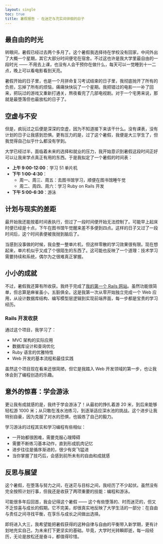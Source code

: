 ```yaml
---
layout: single
toc: true
title: 暑假报告 - 在迷茫与充实间徘徊的日子
---
```


## 最自由的时光

转眼间，暑假已经过去两个多月了。这个暑假我选择待在学校没有回家，中间外出了大概一个星期，其它大部分时间便宅在宿舍。不过这也许是我大学里最自由的一段时光 —— 不用去上课，也没有人会干预你在做什么，每天可以一觉睡到十一二点，晚上可以看电影看到天亮。

暑假开始的日子里，也是一个月拼命复习考试结束的日子里，我彻底抛开了所有的负担，忘掉了所有的烦恼，痛痛快快玩了一个星期。我把错过的电影一一补了回来，把玩过的游戏又重新打通关，熬夜看完了几部电视剧。对于一个宅男来说，那就是最堕落但也最放松的日子了。

## 空虚与不安

但是，疯玩过之后便是深深的空虚，因为不知道接下来该干什么。没有课表，没有计划的日子让我感到恐惧。更有压力的是，过了这个暑假，我便是大三学生了，但我觉得自己似乎什么都没有学到。

大学已经过半，面临着未来的选择和就业的压力，我开始意识到暑假这段时间正好可以让我来学点真正有用的东西。于是我拟定了一个暑假的时间表：

* **上午 9:00-12:00**：学习 51 单片机
* **下午 1:00-4:30**：
  * 周一、周三、周五：去图书馆学习，顺便在图书馆睡午觉
  * 周二、周四、周六：学习 Ruby on Rails 开发
* **下午 5:00-6:30**：游泳

## 计划与现实的差距

最开始我还能按着时间表执行，但过了一段时间便开始无法控制了。可能早上起床时便已经是十点，下午在图书馆午觉醒来差不多便到四点。这样的日子又过了一段时间后，这个时间表便被我抛到脑后了。

当感到没事做的时候，我会整一整单片机，但这样零散的学习效果很有限。现在想起来，单片机似乎又成了个很陌生的东西了。这可能也反映了一个道理：技术学习需要持续和系统，偶尔为之很难真正掌握。

## 小小的成就

不过，暑假我还算有所收获。我终于完成了[我的第一个 Rails 网站](https://github.com/Youngv/bbs)。虽然功能很简单，但总算是麻雀虽小，五脏俱全。这是我第一次从零开始独立完成一个 Web 应用，从设计数据库结构、编写模型层逻辑到实现前端界面，每一步都是宝贵的学习经历。

### Rails 开发收获

通过这个项目，我学习了：
- MVC 架构的实际应用
- 数据库设计和查询优化
- Ruby 语言的优雅特性
- Web 开发的基本流程和最佳实践

虽然这个项目现在看来还很简陋，但它是我踏入 Web 开发领域的第一步，也让我体会到了编程创造的乐趣。

## 意外的惊喜：学会游泳

更让我有成就感的是，我终于学会游泳了！从最初的挣扎着游 20 米，到后来能够轻松游 1000 米；从只敢在浅水池练习，到逐渐适应深水池的挑战。这个进步让我特别自豪，因为克服了对水的恐惧，也锻炼了自己的毅力。

学习游泳的过程其实和学习编程有些相似：
- 一开始都很困难，需要克服心理障碍
- 需要不断练习基本动作，直到形成肌肉记忆
- 进步往往是循序渐进的，很少有突飞猛进
- 当你掌握了技巧后，会感到前所未有的自由和成就感

## 反思与展望

这个暑假，在堕落与努力之间，在迷茫与目标之间，我经历了不少起伏。虽然没有完全按照计划行事，但我还是收获了两项重要的技能：编程和游泳。

可能很多年后回首，我会记得这个暑假 —— 这个有些堕落的、时而迷茫的，但又不乏惊喜与成长的假期。它不完美，却很真实地反映了大学生活的一部分：在自由与责任之间寻找平衡，在享乐与成长之间做出选择。

即将进入大三，我希望能把暑假获得的这种自律与自由的平衡带入新学期，更有计划地充实自己，为未来打下更坚实的基础。毕竟，大学时光转瞬即逝，每一段经历，无论是放松还是奋斗，都值得珍惜。
